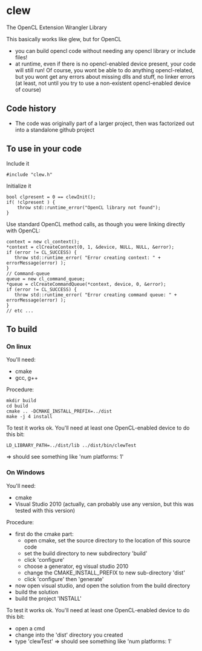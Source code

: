 # clew
The OpenCL Extension Wrangler Library

This basically works like glew, but for OpenCL
- you can build opencl code without needing any opencl library or include files!
- at runtime, even if there is no opencl-enabled device present, your code will still run!  Of course, you wont be able to do anything opencl-related, but you wont get any errors about missing dlls and stuff, no linker errors (at least, not until you try to use a non-existent opencl-enabled device of course)

## Code history

* The code was originally part of a larger project, then was factorized out into a standalone github project

## To use in your code

Include it
```
#include "clew.h"
```

Initialize it
```
bool clpresent = 0 == clewInit();
if( !clpresent ) {
    throw std::runtime_error("OpenCL library not found");
}
```

Use standard OpenCL method calls, as though you were linking directly with OpenCL:

```
context = new cl_context();
*context = clCreateContext(0, 1, &device, NULL, NULL, &error);
if (error != CL_SUCCESS) {
   throw std::runtime_error( "Error creating context: " + errorMessage(error) );
}
// Command-queue
queue = new cl_command_queue;
*queue = clCreateCommandQueue(*context, device, 0, &error);
if (error != CL_SUCCESS) {
   throw std::runtime_error( "Error creating command queue: " + errorMessage(error) );
}
// etc ...
```

## To build

### On linux

You'll need:
* cmake
* gcc, g++

Procedure:
```
mkdir build
cd build
cmake .. -DCMAKE_INSTALL_PREFIX=../dist
make -j 4 install
```

To test it works ok.  You'll need at least one OpenCL-enabled device to do this bit:
```
LD_LIBRARY_PATH=../dist/lib ../dist/bin/clewTest
```
=> should see something like 'num platforms: 1'


### On Windows

You'll need:
* cmake
* Visual Studio 2010 (actually, can probably use any version, but this was tested with this version)

Procedure:
* first do the cmake part:
  * open cmake, set the source directory to the location of this source code
  * set the build directory to new subdirectory 'build'
  * click 'configure'
  * choose a generator, eg visual studio 2010
  * change the CMAKE_INSTALL_PREFIX to new sub-directory 'dist'
  * click 'configure' then 'generate'
* now open visual studio, and open the solution from the build directory
* build the solution
* build the project 'INSTALL'

To test it works ok.  You'll need at least one OpenCL-enabled device to do this bit:
* open a cmd
* change into the 'dist' directory you created
* type 'clewTest'
=> should see something like 'num platforms: 1'

